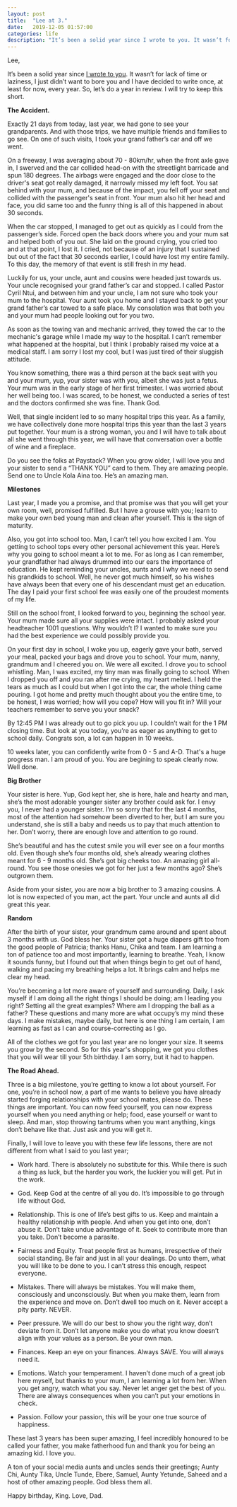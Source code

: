 ```yaml
---
layout: post
title:  "Lee at 3."
date:   2019-12-05 01:57:00
categories: life
description: "It’s been a solid year since I wrote to you. It wasn’t for lack of time or laziness, I just didn’t want to bore you and I have decided to write once, at least for now, every year.”"
---
```


Lee,

It’s been a solid year since [I wrote to you](https://cyberomin.github.io/life/2018/12/05/lee.html). It wasn’t for lack of time or laziness, I just didn’t want to bore you and I have decided to write once, at least for now, every year. 
So, let’s do a year in review. I will try to keep this short. 

**The Accident.**

Exactly 21 days from today, last year, we had gone to see your grandparents. And with those trips, we have multiple friends and families to go see. On one of such visits, I took your grand father’s car and off we went. 

On a freeway, I was averaging about 70 - 80km/hr, when the front axle gave in, I swerved and the car collided head-on with the streetlight barricade and spun 180 degrees. The airbags were engaged and the door close to the driver's seat got really damaged, it narrowly missed my left foot. You sat behind with your mum, and because of the impact, you fell off your seat and collided with the passenger's seat in front. Your mum also hit her head and face, you did same too and the funny thing is all of this happened in about 30 seconds. 

When the car stopped, I managed to get out as quickly as I could from the passenger’s side. Forced open the back doors where you and your mum sat and helped both of you out. She laid on the ground
crying, you cried too and at that point, I lost it. I cried, not because of an injury that I sustained but out of the fact that 30 seconds earlier, I could have lost my entire family. To this day, the memory of that event is still fresh in my head. 

Luckily for us, your uncle, aunt and cousins were headed just towards us. Your uncle recognised your grand father’s car and stopped. I called Pastor Cyril Ntui, and between him and your uncle, I am not sure who took your mum to the hospital. Your aunt took you home and I stayed back to get your grand father’s car towed to a safe place. My consolation was that both you and your mum had people looking out for you two.

As soon as the towing van and mechanic arrived, they towed the car to the mechanic's garage while I made my way to the hospital. I can’t remember what happened at the hospital, but I think I probably raised my voice at a medical staff. I am sorry I lost my cool, but I was just tired of their sluggish attitude.

You know something, there was a third person at the back seat with you and your mum, yup, your sister was with you, albeit she was just a fetus. Your mum was in the early stage of her first trimester. I was worried about her well being too. I was scared, to be honest, we conducted a series of test and the doctors confirmed she was fine. Thank God.

Well, that single incident led to so many hospital trips this year. As a family, we have collectively done more hospital trips this year than the last 3 years put together. Your mum is a strong woman, you and I will have to talk about all she went through this year, we will have that conversation over a bottle of wine and a fireplace. 

Do you see the folks at Paystack? When you grow older, I will love you and your sister to send a “THANK YOU” card to them. They are amazing people. Send one to Uncle Kola Aina too. He’s an amazing man. 

**Milestones**

Last year, I made you a promise, and that promise was that you will get your own room, well, promised fulfilled. But I have a grouse with you; learn to make your own bed young man and clean after yourself. This is the sign of maturity. 

Also, you got into school too. Man, I can’t tell you how excited I am. You getting to school tops every other personal achievement this year. Here’s why you going to school meant a lot to me. For as long as I can remember, your grandfather had always drummed into our ears the importance of education. He kept reminding your uncles, aunts and I why we need to send his grandkids to school. Well, he never got much himself, so his wishes have always been that every one of his descendant must get an education. The day I paid your first school fee was easily one of the proudest moments of my life. 

Still on the school front, I looked forward to you, beginning the school year. Your mum made sure all your supplies were intact. I probably asked your headteacher 1001 questions. Why wouldn’t I? I wanted to make sure you had the best experience we could possibly provide you. 

On your first day in school, I woke you up, eagerly gave your bath, served your meal, packed your bags and drove you to school. Your mum, nanny, grandmum and I cheered you on. We were all excited. I drove you to school whistling. Man, I was excited, my tiny man was finally going to school. When I dropped you off and you ran after me crying, my heart melted. I held the tears as much as I could but when I got into the car, the whole thing came pouring. I got home and pretty much thought about you the entire time, to be honest, I was worried; how will you cope? How will you fit in? Will your teachers remember to serve you your snack?

By 12:45 PM I was already out to go pick you up. I couldn’t wait for the 1 PM closing time. But look at you today, you’re as eager as anything to get to school daily. Congrats son, a lot can happen in 10 weeks. 

10 weeks later, you can confidently write from 0 - 5 and A-D. That's a huge progress man. I am proud of you. You are begining to speak clearly now. Well done. 

**Big Brother**

Your sister is here. Yup, God kept her, she is here, hale and hearty and man, she’s the most adorable younger sister any brother could ask for. I envy you, I never had a younger sister. I’m so sorry that for the last 4 months, most of the attention had somehow been diverted to her, but I am sure you understand, she is still a baby and needs us to pay that much attention to her. Don’t worry, there are enough love and attention to go round. 

She’s beautiful and has the cutest smile you will ever see on a four months old. Even though she’s four months old, she’s already wearing clothes meant for 6 - 9 months old. She’s got big cheeks too. An amazing girl all-round. You see those onesies we got for her just a few months ago? She’s outgrown them.

Aside from your sister, you are now a big brother to 3 amazing cousins. A lot is now expected of you man, act the part. Your uncle and aunts all did great this year.

**Random**

After the birth of your sister, your grandmum came around and spent about 3 months with us. God bless her. Your sister got a huge diapers gift too from the good people of Patricia; thanks Hanu, Chika and team. I am learning a ton of patience too and most importantly, learning to breathe. Yeah, I know it sounds funny, but I found out that when things begin to get out of hand, walking and pacing my breathing helps a lot. It brings calm and helps me clear my head. 

You’re becoming a lot more aware of yourself and surrounding. Daily, I ask myself if I am doing all the right things I should be doing; am I leading you right? Setting all the great examples? Where am I dropping the ball as a father? These questions and many more are what occupy’s my mind these days. I make mistakes, maybe daily, but here is one thing I am certain, I am learning as fast as I can and course-correcting as I go.

All of the clothes we got for you last year are no longer your size. It seems you grow by the second. So for this year's shopping, we got you clothes that you will wear till your 5th birthday. I am sorry, but it had to happen.

**The Road Ahead.**

Three is a big milestone, you’re getting to know a lot about yourself. For one, you’re in school now, a part of me wants to believe you have already started forging relationships with your school mates, please do. These things are important. You can now feed yourself, you can now express yourself when you need anything or help; food, ease yourself or want to sleep. And man, stop throwing tantrums when you want anything, kings don’t behave like that. Just ask and you will get it. 

Finally, I will love to leave you with these few life lessons, there are not different from what I said to you last year;

- Work hard. There is absolutely no substitute for this. While there is such a thing as luck, but the harder you work, the luckier you will get. Put in the work.

- God. Keep God at the centre of all you do. It’s impossible to go through life without God.

- Relationship. This is one of life’s best gifts to us. Keep and maintain a healthy relationship with people. And when you get into one, don’t abuse it. Don’t take undue advantage of it. Seek to contribute more than you take. Don’t become a parasite.

- Fairness and Equity. Treat people first as humans, irrespective of their social standing. Be fair and just in all your dealings. Do unto them, what you will like to be done to you. I can’t stress this enough, respect everyone.

- Mistakes. There will always be mistakes. You will make them, consciously and unconsciously. But when you make them, learn from the experience and move on. Don’t dwell too much on it. Never accept a pity party. NEVER.

- Peer pressure. We will do our best to show you the right way, don’t deviate from it. Don’t let anyone make you do what you know doesn’t align with your values as a person. Be your own man.

- Finances. Keep an eye on your finances. Always SAVE. You will always need it.

- Emotions. Watch your temperament. I haven’t done much of a great job here myself, but thanks to your mum, I am learning a lot from her. When you get angry, watch what you say. Never let anger get the best of you. There are always consequences when you can’t put your emotions in check.

- Passion. Follow your passion, this will be your one true source of happiness.

These last 3 years has been super amazing, I feel incredibly honoured to be called your father, you make fatherhood fun and thank you for being an amazing kid. I love you. 

A ton of your social media aunts and uncles sends their greetings; Aunty Chi, Aunty Tika, Uncle Tunde, Ebere, Samuel, Aunty Yetunde, Saheed and a host of other amazing people. God bless them all. 

Happy birthday, King. Love, Dad.




